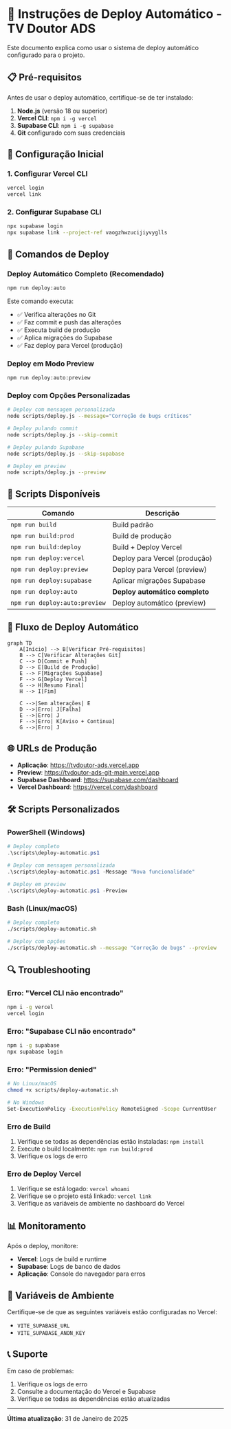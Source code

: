 # 🚀 Instruções de Deploy Automático - TV Doutor ADS

Este documento explica como usar o sistema de deploy automático configurado para o projeto.

## 📋 Pré-requisitos

Antes de usar o deploy automático, certifique-se de ter instalado:

1. **Node.js** (versão 18 ou superior)
2. **Vercel CLI**: `npm i -g vercel`
3. **Supabase CLI**: `npm i -g supabase`
4. **Git** configurado com suas credenciais

## 🔧 Configuração Inicial

### 1. Configurar Vercel CLI
```bash
vercel login
vercel link
```

### 2. Configurar Supabase CLI
```bash
npx supabase login
npx supabase link --project-ref vaogzhwzucijiyvyglls
```

## 🚀 Comandos de Deploy

### Deploy Automático Completo (Recomendado)
```bash
npm run deploy:auto
```

Este comando executa:
- ✅ Verifica alterações no Git
- ✅ Faz commit e push das alterações
- ✅ Executa build de produção
- ✅ Aplica migrações do Supabase
- ✅ Faz deploy para Vercel (produção)

### Deploy em Modo Preview
```bash
npm run deploy:auto:preview
```

### Deploy com Opções Personalizadas
```bash
# Deploy com mensagem personalizada
node scripts/deploy.js --message="Correção de bugs críticos"

# Deploy pulando commit
node scripts/deploy.js --skip-commit

# Deploy pulando Supabase
node scripts/deploy.js --skip-supabase

# Deploy em preview
node scripts/deploy.js --preview
```

## 📝 Scripts Disponíveis

| Comando | Descrição |
|---------|-----------|
| `npm run build` | Build padrão |
| `npm run build:prod` | Build de produção |
| `npm run build:deploy` | Build + Deploy Vercel |
| `npm run deploy:vercel` | Deploy para Vercel (produção) |
| `npm run deploy:preview` | Deploy para Vercel (preview) |
| `npm run deploy:supabase` | Aplicar migrações Supabase |
| `npm run deploy:auto` | **Deploy automático completo** |
| `npm run deploy:auto:preview` | Deploy automático (preview) |

## 🔄 Fluxo de Deploy Automático

```mermaid
graph TD
    A[Início] --> B[Verificar Pré-requisitos]
    B --> C[Verificar Alterações Git]
    C --> D[Commit e Push]
    D --> E[Build de Produção]
    E --> F[Migrações Supabase]
    F --> G[Deploy Vercel]
    G --> H[Resumo Final]
    H --> I[Fim]
    
    C -->|Sem alterações| E
    D -->|Erro| J[Falha]
    E -->|Erro| J
    F -->|Erro| K[Aviso + Continua]
    G -->|Erro| J
```

## 🌐 URLs de Produção

- **Aplicação**: https://tvdoutor-ads.vercel.app
- **Preview**: https://tvdoutor-ads-git-main.vercel.app
- **Supabase Dashboard**: https://supabase.com/dashboard
- **Vercel Dashboard**: https://vercel.com/dashboard

## 🛠️ Scripts Personalizados

### PowerShell (Windows)
```powershell
# Deploy completo
.\scripts\deploy-automatic.ps1

# Deploy com mensagem personalizada
.\scripts\deploy-automatic.ps1 -Message "Nova funcionalidade"

# Deploy em preview
.\scripts\deploy-automatic.ps1 -Preview
```

### Bash (Linux/macOS)
```bash
# Deploy completo
./scripts/deploy-automatic.sh

# Deploy com opções
./scripts/deploy-automatic.sh --message "Correção de bugs" --preview
```

## 🔍 Troubleshooting

### Erro: "Vercel CLI não encontrado"
```bash
npm i -g vercel
vercel login
```

### Erro: "Supabase CLI não encontrado"
```bash
npm i -g supabase
npx supabase login
```

### Erro: "Permission denied"
```bash
# No Linux/macOS
chmod +x scripts/deploy-automatic.sh

# No Windows
Set-ExecutionPolicy -ExecutionPolicy RemoteSigned -Scope CurrentUser
```

### Erro de Build
1. Verifique se todas as dependências estão instaladas: `npm install`
2. Execute o build localmente: `npm run build:prod`
3. Verifique os logs de erro

### Erro de Deploy Vercel
1. Verifique se está logado: `vercel whoami`
2. Verifique se o projeto está linkado: `vercel link`
3. Verifique as variáveis de ambiente no dashboard do Vercel

## 📊 Monitoramento

Após o deploy, monitore:
- **Vercel**: Logs de build e runtime
- **Supabase**: Logs de banco de dados
- **Aplicação**: Console do navegador para erros

## 🔐 Variáveis de Ambiente

Certifique-se de que as seguintes variáveis estão configuradas no Vercel:

- `VITE_SUPABASE_URL`
- `VITE_SUPABASE_ANON_KEY`

## 📞 Suporte

Em caso de problemas:
1. Verifique os logs de erro
2. Consulte a documentação do Vercel e Supabase
3. Verifique se todas as dependências estão atualizadas

---

**Última atualização**: 31 de Janeiro de 2025
